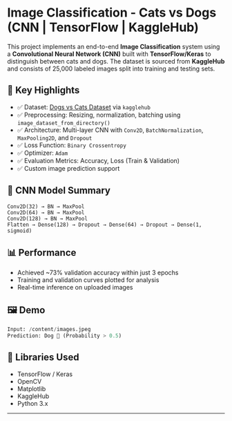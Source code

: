 # Image Classification - Cats vs Dogs (CNN | TensorFlow | KaggleHub)

This project implements an end-to-end **Image Classification** system using a **Convolutional Neural Network (CNN)** built with **TensorFlow/Keras** to distinguish between cats and dogs. The dataset is sourced from **KaggleHub** and consists of 25,000 labeled images split into training and testing sets.

## 📌 Key Highlights

- ✅ Dataset: [Dogs vs Cats Dataset](https://www.kaggle.com/datasets/salader/dogs-vs-cats) via `kagglehub`
- ✅ Preprocessing: Resizing, normalization, batching using `image_dataset_from_directory()`
- ✅ Architecture: Multi-layer CNN with `Conv2D`, `BatchNormalization`, `MaxPooling2D`, and `Dropout`
- ✅ Loss Function: `Binary Crossentropy`
- ✅ Optimizer: `Adam`
- ✅ Evaluation Metrics: Accuracy, Loss (Train & Validation)
- ✅ Custom image prediction support

## 🧠 CNN Model Summary

```plaintext
Conv2D(32) → BN → MaxPool
Conv2D(64) → BN → MaxPool
Conv2D(128) → BN → MaxPool
Flatten → Dense(128) → Dropout → Dense(64) → Dropout → Dense(1, sigmoid)
```

## 📊 Performance

- Achieved ~73% validation accuracy within just 3 epochs
- Training and validation curves plotted for analysis
- Real-time inference on uploaded images

## 🖼️ Demo

```python
Input: /content/images.jpeg
Prediction: Dog 🐶 (Probability > 0.5)
```

## 🧪 Libraries Used

- TensorFlow / Keras
- OpenCV
- Matplotlib
- KaggleHub
- Python 3.x

---

